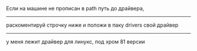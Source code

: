 Если на машине не прописан в path путь до драйвера,
***
раскоментируй строчку ниже и положи в паку drivers свой драйвер
***
у меня лежит драйвер для линукс, под хром 81 версии
         
